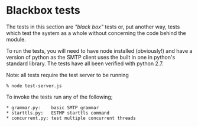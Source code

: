 Blackbox tests
==============

The tests in this section are _"black box"_ tests or, put another way, tests
which test the system as a whole without concerning the code behind the module.

To run the tests, you will need to have node installed (obviously!) and have a
version of python as the SMTP client uses the built in one in python's standard
library. The tests have all been verified with python 2.7.

Note: all tests require the test server to be running

	% node test-server.js

To invoke the tests run any of the following;

    * grammar.py:    basic SMTP grammar
    * starttls.py:   ESTMP starttls command
    * concurrent.py: test multiple concurrent threads
